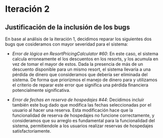 # Iteración 2


## Justificación de la inclusión de los bugs

En base al análisis de la iteración 1, decidimos reparar los siguientes dos bugs que cosideramos con mayor severidad para el sistema:

- *Error de lógica en ResortPricingCalculator #60*: En este caso, el sistema calcula erroneamente el los descuentos en los resorts, y los acumula en vez de tomar el mayor de estos. Dada la presencia de más de un descuento disponible para un mismo resort, el sistema llevaría a una pérdida de dinero que consideramos que debería ser eliminada del sistema. De forma que priorizmos el manejo de dinero para y utilizamos el criterio de reparar este error que significa una pérdida financiera potencialmente significativa. 

- *Error de fechas en reserva de hospedajes #44*: Decidimos incluír también este bug dado que modifica las fechas seleccionadas por el usuario al hacer una reserva. Esta modificación hace que la funcionalidad de reserva de hospedajes no funcione correctamente, y consideramos que su arreglo es fundamental para la funcionalidad del sistema, permitiendole a los usuarios realizar reservas de hospedajes satisfactoriamente. 